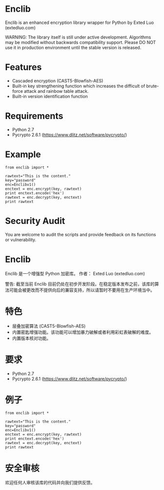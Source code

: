 Enclib
======

Enclib is an enhanced encryption library wrapper for Python by Exted Luo (extedluo.com)

WARNING: The library itself is still under active development. Algorithms may be modified without backwards compatibility support. Please DO NOT use it in production environment until the stable version is released. 

# Features

- Cascaded encryption (CAST5-Blowfish-AES) 
- Built-in key strengthening function which increases the difficult of brute-force attack and rainbow table attack.
- Built-in version identification function

# Requirements

- Python 2.7
- Pycrypto 2.6.1 (https://www.dlitz.net/software/pycrypto/)

# Example

	from enclib import *

	rawtext="This is the content."
	key="password"
	enc=Enclibv1()
	enctext = enc.encrypt(key, rawtext)
	print enctext.encode('hex')
	rawtext = enc.decrypt(key, enctext)
	print rawtext

# Security Audit

You are welcome to audit the scripts and provide feedback on its functions or vulnerability.


Enclib
======

Enclib 是一个增强型 Python 加密库。 作者： Exted Luo (extedluo.com)

警告: 截至当前 Enclib 目前仍处在初步开发阶段。在稳定版本发布之前，该库的算法可能会被更改而不提供向后的兼容支持，所以请暂时不要用在生产环境当中。

# 特色

- 层叠加密算法 (CAST5-Blowfish-AES) 
- 内置密匙增强功能。该功能可以增加暴力破解或者利用彩虹表破解的难度。
- 内置版本核对功能。

# 要求

- Python 2.7
- Pycrypto 2.6.1 (https://www.dlitz.net/software/pycrypto/)

# 例子

	from enclib import *

	rawtext="This is the content."
	key="password"
	enc=Enclibv1()
	enctext = enc.encrypt(key, rawtext)
	print enctext.encode('hex')
	rawtext = enc.decrypt(key, enctext)
	print rawtext

# 安全审核

欢迎任何人审核该库的代码并向我们提供反馈。
